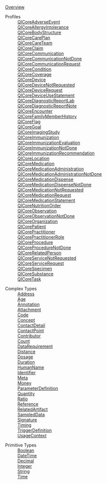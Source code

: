 
  <a href="QUICK-overview.html" target="contentFrame">Overview</a>
  <dl>
   <dt>
    Profiles
   </dt>
   <dd>
    <a href="QUICK-QICoreAdverseEvent.html" target="contentFrame">QICoreAdverseEvent</a>
   </dd>
   <dd>
    <a href="QUICK-QICoreAllergyIntolerance.html" target="contentFrame">QICoreAllergyIntolerance</a>
   </dd>
   <dd>
    <a href="QUICK-QICoreBodyStructure.html" target="contentFrame">QICoreBodyStructure</a>
   </dd>
   <dd>
    <a href="QUICK-QICoreCarePlan.html" target="contentFrame">QICoreCarePlan</a>
   </dd>
   <dd>
    <a href="QUICK-QICoreCareTeam.html" target="contentFrame">QICoreCareTeam</a>
   </dd>
   <dd>
    <a href="QUICK-QICoreClaim.html" target="contentFrame">QICoreClaim</a>
   </dd>
   <dd>
    <a href="QUICK-QICoreCommunication.html" target="contentFrame">QICoreCommunication</a>
   </dd>
   <dd>
    <a href="QUICK-QICoreCommunicationNotDone.html" target="contentFrame">QICoreCommunicationNotDone</a>
   </dd>
   <dd>
    <a href="QUICK-QICoreCommunicationRequest.html" target="contentFrame">QICoreCommunicationRequest</a>
   </dd>
   <dd>
    <a href="QUICK-QICoreCondition.html" target="contentFrame">QICoreCondition</a>
   </dd>
   <dd>
    <a href="QUICK-QICoreCoverage.html" target="contentFrame">QICoreCoverage</a>
   </dd>
   <dd>
    <a href="QUICK-QICoreDevice.html" target="contentFrame">QICoreDevice</a>
   </dd>
   <dd>
    <a href="QUICK-QICoreDeviceNotRequested.html" target="contentFrame">QICoreDeviceNotRequested</a>
   </dd>
   <dd>
    <a href="QUICK-QICoreDeviceRequest.html" target="contentFrame">QICoreDeviceRequest</a>
   </dd>
   <dd>
    <a href="QUICK-QICoreDeviceUseStatement.html" target="contentFrame">QICoreDeviceUseStatement</a>
   </dd>
   <dd>
    <a href="QUICK-QICoreDiagnosticReportLab.html" target="contentFrame">QICoreDiagnosticReportLab</a>
   </dd>
   <dd>
    <a href="QUICK-QICoreDiagnosticReportNote.html" target="contentFrame">QICoreDiagnosticReportNote</a>
   </dd>
   <dd>
    <a href="QUICK-QICoreEncounter.html" target="contentFrame">QICoreEncounter</a>
   </dd>
   <dd>
    <a href="QUICK-QICoreFamilyMemberHistory.html" target="contentFrame">QICoreFamilyMemberHistory</a>
   </dd>
   <dd>
    <a href="QUICK-QICoreFlag.html" target="contentFrame">QICoreFlag</a>
   </dd>
   <dd>
    <a href="QUICK-QICoreGoal.html" target="contentFrame">QICoreGoal</a>
   </dd>
   <dd>
    <a href="QUICK-QICoreImagingStudy.html" target="contentFrame">QICoreImagingStudy</a>
   </dd>
   <dd>
    <a href="QUICK-QICoreImmunization.html" target="contentFrame">QICoreImmunization</a>
   </dd>
   <dd>
    <a href="QUICK-QICoreImmunizationEvaluation.html" target="contentFrame">QICoreImmunizationEvaluation</a>
   </dd>
   <dd>
    <a href="QUICK-QICoreImmunizationNotDone.html" target="contentFrame">QICoreImmunizationNotDone</a>
   </dd>
   <dd>
    <a href="QUICK-QICoreImmunizationRecommendation.html" target="contentFrame">QICoreImmunizationRecommendation</a>
   </dd>
   <dd>
    <a href="QUICK-QICoreLocation.html" target="contentFrame">QICoreLocation</a>
   </dd>
   <dd>
    <a href="QUICK-QICoreMedication.html" target="contentFrame">QICoreMedication</a>
   </dd>
   <dd>
    <a href="QUICK-QICoreMedicationAdministration.html" target="contentFrame">QICoreMedicationAdministration</a>
   </dd>
   <dd>
    <a href="QUICK-QICoreMedicationAdministrationNotDone.html" target="contentFrame">QICoreMedicationAdministrationNotDone</a>
   </dd>
   <dd>
    <a href="QUICK-QICoreMedicationDispense.html" target="contentFrame">QICoreMedicationDispense</a>
   </dd>
   <dd>
    <a href="QUICK-QICoreMedicationDispenseNotDone.html" target="contentFrame">QICoreMedicationDispenseNotDone</a>
   </dd>
   <dd>
    <a href="QUICK-QICoreMedicationNotRequested.html" target="contentFrame">QICoreMedicationNotRequested</a>
   </dd>
   <dd>
    <a href="QUICK-QICoreMedicationRequest.html" target="contentFrame">QICoreMedicationRequest</a>
   </dd>
   <dd>
    <a href="QUICK-QICoreMedicationStatement.html" target="contentFrame">QICoreMedicationStatement</a>
   </dd>
   <dd>
    <a href="QUICK-QICoreNutritionOrder.html" target="contentFrame">QICoreNutritionOrder</a>
   </dd>
   <dd>
    <a href="QUICK-QICoreObservation.html" target="contentFrame">QICoreObservation</a>
   </dd>
   <dd>
    <a href="QUICK-QICoreObservationNotDone.html" target="contentFrame">QICoreObservationNotDone</a>
   </dd>
   <dd>
    <a href="QUICK-QICoreOrganization.html" target="contentFrame">QICoreOrganization</a>
   </dd>
   <dd>
    <a href="QUICK-QICorePatient.html" target="contentFrame">QICorePatient</a>
   </dd>
   <dd>
    <a href="QUICK-QICorePractitioner.html" target="contentFrame">QICorePractitioner</a>
   </dd>
   <dd>
    <a href="QUICK-QICorePractitionerRole.html" target="contentFrame">QICorePractitionerRole</a>
   </dd>
   <dd>
    <a href="QUICK-QICoreProcedure.html" target="contentFrame">QICoreProcedure</a>
   </dd>
   <dd>
    <a href="QUICK-QICoreProcedureNotDone.html" target="contentFrame">QICoreProcedureNotDone</a>
   </dd>
   <dd>
    <a href="QUICK-QICoreRelatedPerson.html" target="contentFrame">QICoreRelatedPerson</a>
   </dd>
   <dd>
    <a href="QUICK-QICoreServiceNotRequested.html" target="contentFrame">QICoreServiceNotRequested</a>
   </dd>
   <dd>
    <a href="QUICK-QICoreServiceRequest.html" target="contentFrame">QICoreServiceRequest</a>
   </dd>
   <dd>
    <a href="QUICK-QICoreSpecimen.html" target="contentFrame">QICoreSpecimen</a>
   </dd>
   <dd>
    <a href="QUICK-QICoreSubstance.html" target="contentFrame">QICoreSubstance</a>
   </dd>
   <dd>
    <a href="QUICK-QICoreTask.html" target="contentFrame">QICoreTask</a>
   </dd>
  </dl>
  <dl>
   <dt>
    Complex Types
   </dt>
   <dd>
    <a href="QUICK-Address.html" target="contentFrame">Address</a>
   </dd>
   <dd>
    <a href="QUICK-Age.html" target="contentFrame">Age</a>
   </dd>
   <dd>
    <a href="QUICK-Annotation.html" target="contentFrame">Annotation</a>
   </dd>
   <dd>
    <a href="QUICK-Attachment.html" target="contentFrame">Attachment</a>
   </dd>
   <dd>
    <a href="http://cql.hl7.org/02-authorsguide.html#code" target="_blank">Code</a>
   </dd>
   <dd>
    <a href="http://cql.hl7.org/02-authorsguide.html#concept" target="_blank">Concept</a>
   </dd>
   <dd>
    <a href="QUICK-ContactDetail.html" target="contentFrame">ContactDetail</a>
   </dd>
   <dd>
    <a href="QUICK-ContactPoint.html" target="contentFrame">ContactPoint</a>
   </dd>
   <dd>
    <a href="QUICK-Contributor.html" target="contentFrame">Contributor</a>
   </dd>
   <dd>
    <a href="QUICK-Count.html" target="contentFrame">Count</a>
   </dd>
   <dd>
    <a href="QUICK-DataRequirement.html" target="contentFrame">DataRequirement</a>
   </dd>
   <dd>
    <a href="QUICK-Distance.html" target="contentFrame">Distance</a>
   </dd>
   <dd>
    <a href="QUICK-Dosage.html" target="contentFrame">Dosage</a>
   </dd>
   <dd>
    <a href="QUICK-Duration.html" target="contentFrame">Duration</a>
   </dd>
   <dd>
    <a href="QUICK-HumanName.html" target="contentFrame">HumanName</a>
   </dd>
   <dd>
    <a href="QUICK-Identifier.html" target="contentFrame">Identifier</a>
   </dd>
   <dd>
    <a href="QUICK-Meta.html" target="contentFrame">Meta</a>
   </dd>
   <dd>
    <a href="QUICK-Money.html" target="contentFrame">Money</a>
   </dd>
   <dd>
    <a href="QUICK-ParameterDefinition.html" target="contentFrame">ParameterDefinition</a>
   </dd>
   <dd>
    <a href="http://cql.hl7.org/02-authorsguide.html#quantities" target="_blank">Quantity</a>
   </dd>
   <dd>
    <a href="QUICK-Ratio.html" target="contentFrame">Ratio</a>
   </dd>
   <dd>
    <a href="QUICK-Reference.html" target="contentFrame">Reference</a>
   </dd>
   <dd>
    <a href="QUICK-RelatedArtifact.html" target="contentFrame">RelatedArtifact</a>
   </dd>
   <dd>
    <a href="QUICK-SampledData.html" target="contentFrame">SampledData</a>
   </dd>
   <dd>
    <a href="QUICK-Signature.html" target="contentFrame">Signature</a>
   </dd>
   <dd>
    <a href="QUICK-Timing.html" target="contentFrame">Timing</a>
   </dd>
   <dd>
    <a href="QUICK-TriggerDefinition.html" target="contentFrame">TriggerDefinition</a>
   </dd>
   <dd>
    <a href="QUICK-UsageContext.html" target="contentFrame">UsageContext</a>
   </dd>
  </dl>
  <dl>
   <dt>
    Primitive Types
   </dt>
   <dd>
    <a href="http://cql.hl7.org/02-authorsguide.html#boolean" target="_blank">Boolean</a>
   </dd>
   <dd>
    <a href="http://cql.hl7.org/02-authorsguide.html#date-datetime-and-time" target="_blank">DateTime</a>
   </dd>
   <dd>
    <a href="http://cql.hl7.org/02-authorsguide.html#decimal" target="_blank">Decimal</a>
   </dd>
   <dd>
    <a href="http://cql.hl7.org/02-authorsguide.html#integer" target="_blank">Integer</a>
   </dd>
   <dd>
    <a href="http://cql.hl7.org/02-authorsguide.html#string" target="_blank">String</a>
   </dd>
   <dd>
    <a href="http://cql.hl7.org/02-authorsguide.html#date-datetime-and-time" target="_blank">Time</a>
   </dd>
  </dl>
 
